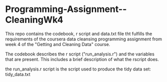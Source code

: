 # Programming-Assignment--CleaningWk4

This repo contains the codebook, r script and data.txt file tht fulfills the requirements of the coursera data cleansing programming assignment from week 4 of the "Getting and Cleaning Data" course.

The codebook describes the r script ("run_analysis.r") and the variables that are present.  This includes a brief description of what the rscript does.

the run_analysis.r script is the script used to produce the tidy data set: tidy_data.txt
